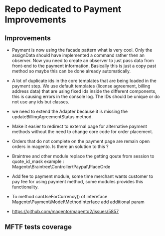 # Repo dedicated to Payment Improvements

## Improvements

* Payment is now using the facade pattern what is very cool. Only the assignData should have implemented a command rather then an observer. Now you need to create an observer to just pass data from front-end to the payment information. Basically this is just a copy past method so maybe this can be done already automatically.
 
* A lot of duplicate ids in the core templates that are being loaded in the payment step. We use default templates (license agreement, billing address data)  that are using fixed ids inside the different components, this is causing errors in the console log. The IDs should be unique or do not use any ids but classes.
 
* we need to extend the Adapter because it is missing the updateBillingAgreementStatus method.
 
* Make it easier to redirect to external page for alternative payment methods without the need to change core code for order placement.
 
* Orders that do not complete on the payment page are remain open orders in magento. Is there an solution to this ?

* Braintree and other module replace the getting qoute from session to quote_id_mask 
	example : Magento\Braintree\Controller\Paypal\PlaceOrde
  
* Add fee to payment module, some time merchant wants customer to pay fee for using payment method, some modules provides this functionality. 

* To method canUseForCurrency() of intereface Magento\Payment\Model\MethodInterface add additional param 

* https://github.com/magento/magento2/issues/5857

## MFTF tests coverage
